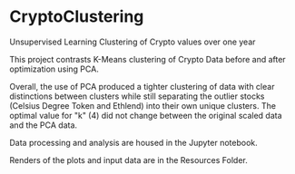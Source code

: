# CryptoClustering
Unsupervised Learning Clustering of Crypto values over one year

This project contrasts K-Means clustering of Crypto Data before and after optimization using PCA.

Overall, the use of PCA produced a tighter clustering of data with clear distinctions between clusters while still separating the outlier stocks (Celsius Degree Token and Ethlend) into their own unique clusters. The optimal value for "k" (4) did not change between the original scaled data and the PCA data.

Data processing and analysis are housed in the Jupyter notebook. 

Renders of the plots and input data are in the Resources Folder.
